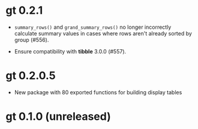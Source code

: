 # gt 0.2.1

* `summary_rows()` and `grand_summary_rows()` no longer incorrectly calculate summary values in cases where rows aren't already sorted by group (#556).

* Ensure compatibility with **tibble** 3.0.0 (#557).

# gt 0.2.0.5

* New package with 80 exported functions for building display tables

# gt 0.1.0 (unreleased)
